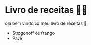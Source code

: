 # Livro de receitas :man_cook:

olá bem vindo ao meu livro de receitas :wave:

- Strogonoff de frango
- Pavê

